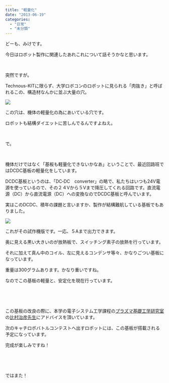 ```yaml
---
title: "軽量化"
date: "2013-06-19"
categories: 
  - "日常"
  - "未分類"
---
```


どーも、みけです。

今日はロボット製作に関連したあれこれについて話そうかなと思います。

 

突然ですが。

Technous-KITに限らず、大学ロボコンのロボットに見られる「肉抜き」と呼ばれるこの、構造材なんかに並ぶ大量の穴。

[![](images/5165599dae49342b7be2e7f102d872a5-e1371538365150-225x300.jpg)](http://technouskit.net/blog/wp-content/uploads/2013/06/5165599dae49342b7be2e7f102d872a5.jpg)

この穴は、機体の軽量化の為にあいている穴です。

ロボットも結構ダイエットに苦しんでるんですよねえ。

 

で。

 

機体だけではなく「基板も軽量化できないかなあ」ということで、最近回路班ではDCDC基板の軽量化をしています。

DCDC基板というのは、「DC‐DC　converter」の略で、私たちはいつも24V電源を使っているので、その２４Vから５Vまで降圧してくれる回路です。直流電源（DC）から直流電源（DC）への変換なのでDCDC基板と呼んでいます。

実はこのDCDC、積年の課題と言いますか、製作が結構難航している基板でもありました。

[![](images/13ba05a9197a0e5817c84de787f32c70-300x225.jpg)](http://technouskit.net/blog/wp-content/uploads/2013/06/13ba05a9197a0e5817c84de787f32c70.jpg)

これがその試作機版です。一応、５Aまで出力できます。

奥に見える黒い大きいのが放熱板で、スイッチング素子の放熱を行っています。

それに加えて真ん中のコイル、左に見えるコンデンサ等々、かなりごつい基板になっています。

重量は300グラムあります。かなり重いですね。

なのでこの基板の軽量と、安定化を現在行っています。

 

 

この基板の改良の際に、本学の電子システム工学課程の[プラズマ基礎工学研究室](http://nuclear.es.kit.ac.jp/new/?p=about "プラズマ基礎工学研究室HP")の[比村治彦先生](http://nuclear.es.kit.ac.jp/~himura/ "比村先生のHP")にアドバイスを頂いています。

次のキャチロボバトルコンテストへ出すロボットには、この基板が搭載される予定になっています。

完成が楽しみですね！

 

 

ではまた！
